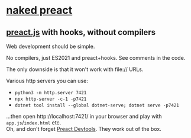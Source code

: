 # [naked preact]

## [preact.js] with hooks, without compilers

Web development should be simple.

No compilers, just ES2021 and preact+hooks. See comments in the code.

The only downside is that it won't work with file:// URLs. 

Various http servers you can use:

- `python3 -m http.server 7421` 
- `npx http-server -c-1 -p7421`
- `dotnet tool install --global dotnet-serve; dotnet serve -p7421`

...then open http://localhost:7421/ in your browser and play with `app.js`/`index.html` etc.  
Oh, and don't forget [Preact Devtools]. They work out of the box.

[naked preact]: https://github.com/wizzard0/naked-preact
[preact.js]: https://preactjs.com/
[Preact Devtools]: https://preactjs.github.io/preact-devtools/
